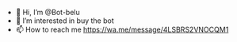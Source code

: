 - 👋 Hi, I’m @Bot-belu
- 👀 I’m interested in buy the bot
- 📫 How to reach me https://wa.me/message/4LSBRS2VNOCQM1
